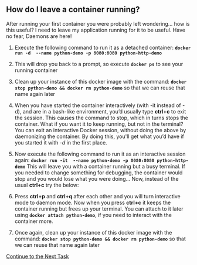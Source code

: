 ## How do I leave a container running?
After running your first container you were probably left wondering... how is this useful? I need to leave my application running for it to be useful. Have no fear, Daemons are here!

 1. Execute the following command to run it as a detached container:
 **`docker run -d  --name python-demo -p 8080:8080 python-http-demo`**
 2. This will drop you back to a prompt, so execute **`docker ps`** to see your running container
 3. Clean up your instance of this docker image with the command: 
 **`docker stop python-demo && docker rm python-demo`** so that we can reuse that name again later
 
 4. When you have started the container interactively (with -it instead of -d), and are in a bash-like environment, you’d usually type **ctrl+c** to exit the session. This causes the command to stop, which in turns stops the container. What if you want it to keep running, but not in the terminal? You can exit an interactive Docker session, without doing the above by daemonizing the container. By doing this, you'll get what you’d have if you started it with  _-d_  in the first place.
 5. Now execute the following command to run it as an interactive session again:
 **`docker run -it  --name python-demo -p 8080:8080 python-http-demo`**
 This will leave you with a container running but a busy terminal. If you needed to change something for debugging, the container would stop and you would lose what you were doing... Now, instead of the usual **ctrl+c** try the below:
 6. Press  **ctrl+p** and **ctrl+q** after each other and you will turn  interactive mode to daemon mode. Now when you press **ctrl+c** it keeps the container running but frees up your terminal. 
You can attach to it later using **`docker attach python-demo`**, if you need to interact with the container more.
 7. Once again, clean up your instance of this docker image with the command: 
 **`docker stop python-demo && docker rm python-demo`** so that we can reuse that name again later

[Continue to the Next Task](https://github.com/Burwood/containers101/blob/master/containers_lab/task_8.md)

